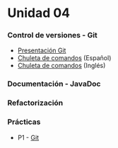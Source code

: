 Unidad 04
======

### Control de versiones - Git

- [Presentación Git](git-presentacion-opentia.pdf)
- [Chuleta de comandos](git-cheat-sheet_es.pdf) (Español)
- [Chuleta de comandos](git-cheat-sheet_en.pdf) (Inglés)

### Documentación - JavaDoc

### Refactorización

### Prácticas

* P1 - [Git](practica1)
